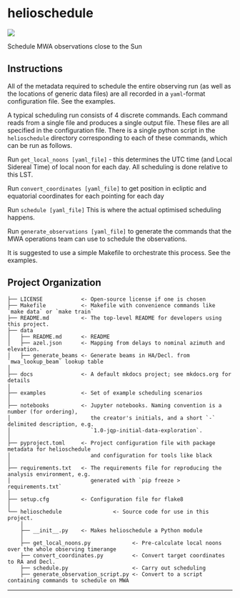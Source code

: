 # helioschedule

<a target="_blank" href="https://cookiecutter-data-science.drivendata.org/">
    <img src="https://img.shields.io/badge/CCDS-Project%20template-328F97?logo=cookiecutter" />
</a>

Schedule MWA observations close to the Sun

## Instructions
All of the metadata required to schedule the entire observing run (as well as the locations of generic data files) are all recorded in a `yaml`-format configuration file. See the examples.

A typical scheduling run consists of 4 discrete commands. Each command reads from a single file and produces a single output file. These files are all specified in the configuration file. There is a single python script in the `helioschedule` directory corresponding to each of these commands, which can be run as follows.

Run `get_local_noons [yaml_file]` - this determines the UTC time (and Local Sidereal Time) of local noon for each day. All scheduling is done relative to this LST.

Run `convert_coordinates [yaml_file]` to get position in ecliptic and equatorial coordinates for each pointing for each day

Run `schedule [yaml_file]` This is where the actual optimised scheduling happens.

Run `generate_observations [yaml_file]` to generate the commands that the MWA operations team can use to schedule the observations.

It is suggested to use a simple Makefile to orchestrate this process. See the examples.

## Project Organization

```
├── LICENSE            <- Open-source license if one is chosen
├── Makefile           <- Makefile with convenience commands like `make data` or `make train`
├── README.md          <- The top-level README for developers using this project.
├── data
│   ├── README.md      <- README
│   ├── azel.json      <- Mapping from delays to nominal azimuth and elevation.
│   ├── generate_beams <- Generate beams in HA/Decl. from `mwa_lookup_beam` lookup table
│
├── docs               <- A default mkdocs project; see mkdocs.org for details
│
├── examples           <- Set of example scheduling scenarios
│
├── notebooks          <- Jupyter notebooks. Naming convention is a number (for ordering),
│                         the creator's initials, and a short `-` delimited description, e.g.
│                         `1.0-jqp-initial-data-exploration`.
│
├── pyproject.toml     <- Project configuration file with package metadata for helioschedule
│                         and configuration for tools like black
│
├── requirements.txt   <- The requirements file for reproducing the analysis environment, e.g.
│                         generated with `pip freeze > requirements.txt`
│
├── setup.cfg          <- Configuration file for flake8
│
└── helioschedule                <- Source code for use in this project.
    │
    ├── __init__.py    <- Makes helioschedule a Python module
    │
    ├── get_local_noons.py             <- Pre-calculate local noons over the whole observing timerange
    ├── convert_coordinates.py         <- Convert target coordinates to RA and Decl.
    ├── schedule.py                    <- Carry out scheduling
    ├── generate_observation_script.py <- Convert to a script containing commands to schedule on MWA
```

--------

